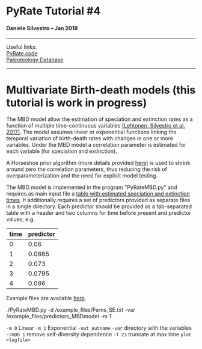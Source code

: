 # PyRate Tutorial \#4
#### Daniele Silvestro – Jan 2018
***
Useful links:  
[PyRate code](https://github.com/dsilvestro/PyRate)  
[Paleobiology Database](https://paleobiodb.org)  
***

# Multivariate Birth-death models (this tutorial is work in progress)

The MBD model allow the estimation of speciation and extinction rates as a function of multiple time-continuous variables [(Lehtonen, Silvestro et al. 2017)](https://www.nature.com/articles/s41598-017-05263-7). The model assumes linear or exponential functions linking the temporal variation of birth-death rates with changes in one or more variables.
Under the MBD model a correlation parameter is estimated for each variable (for speciation and extinction).

A Horseshoe prior algorithm (more details provided [here)](https://www.nature.com/articles/s41598-017-05263-7) is used to shrink around zero the correlation parameters, thus reducing the risk of overparameterization and the need for explicit model testing. 

The MBD model is implemented in the program "PyRateMBD.py" and requires as main input file a [table with estimated speciation and extinction times](https://github.com/dsilvestro/PyRate/blob/master/tutorials/pyrate_tutorial_2.md#generate-input-file-for-pyratecontinuous). It additionally requires a set of predictors provided as separate files in a single directory.
Each predictor should be provided as a tab-separated table with a header and two columns for time before present and predictor values, e.g.

time | predictor
----- | -------
0	| 0.06
1	| 0.0665
2	| 0.073
3	| 0.0795
4	| 0.086

Example files are available [here](https://github.com/dsilvestro/PyRate/tree/master/example_files/predictors_MBDmodel).



./PyRateMBD.py -d /example_files/Ferns_SE.txt -var /example_files/predictors_MBDmodel -m 1


`-m 0` Linear
`-m 1` Exponential
`-out outname`
`-var` directory with the variables
`-rmDD 1` remove self-diversity dependence
`-T 23` truncate at max time
`plot <logfile>`




